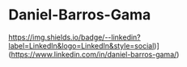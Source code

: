 # Daniel-Barros-Gama

https://img.shields.io/badge/--linkedin?label=LinkedIn&logo=LinkedIn&style=social)](https://www.linkedin.com/in/daniel-barros-gama/)
